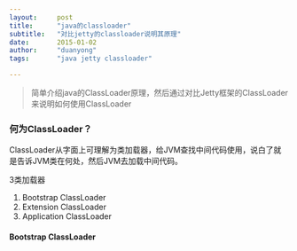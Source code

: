 ```yaml
---
layout:     post
title:      "java的classloader"
subtitle:   "对比jetty的classloader说明其原理"
date:       2015-01-02
author:     "duanyong"
tags:       "java jetty classloader"

---
```


> 简单介绍java的ClassLoader原理，然后通过对比Jetty框架的ClassLoader来说明如何使用ClassLoader

### 何为ClassLoader？
ClassLoader从字面上可理解为类加载器，给JVM查找中间代码使用，说白了就是告诉JVM类在何处，然后JVM去加载中间代码。

3类加载器

1. Bootstrap ClassLoader
2. Extension ClassLoader
3. Application ClassLoader

#### Bootstrap ClassLoader


